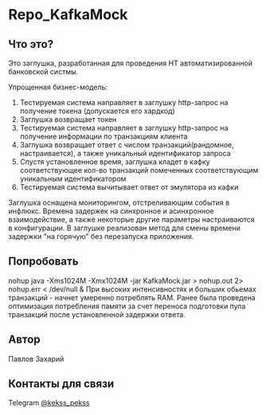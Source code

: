 # Repo_KafkaMock
## Что это?
Это заглушка, разработанная для проведения НТ автоматизированной банковской систмы.

Упрощенная бизнес-модель: 
1) Тестируемая система направляет в заглушку http-запрос на получение токена (допускается его хардкод)
2) Заглушка возвращает токен
3) Тестируемая система направляет в заглушку http-запрос на получение информации по транзакциям клиента
4) Заглушка возвращает ответ с числом транзакций(рандомное, настраивается), а также уникальный идентификатор запроса
5) Спустя установленное время, заглушка кладет в кафку соответствующее кол-во транзакций помеченных соответствующим уникальным идентификатором
6) Тестируемая система вычитывает ответ от эмулятора из кафки

Заглушка оснащена мониторингом, отстреливающим события в инфлюкс. Времена задержек на синхронное и асинхронное взаимодействие, а также некоторые другие параметры настраиваются в конфигурации. 
В заглушке реализован метод для смены времени задержки "на горячую" без перезапуска приложения.

## Попробовать
nohup java -Xms1024M -Xmx1024M -jar KafkaMock.jar > nohup.out 2> nohup.err < /dev/null &
При высоких интенсивностях и больших обьемах транзакций - начнет умеренно потреблять RAM.
Ранее была проведена оптимизация потребления памяти за счет переноса подготовки пула транзакций после установленной задержки ответа.


## Автор
Павлов Захарий

## Контакты для связи
Telegram [@kekss_pekss](https://t.me/kekss_pekss)



